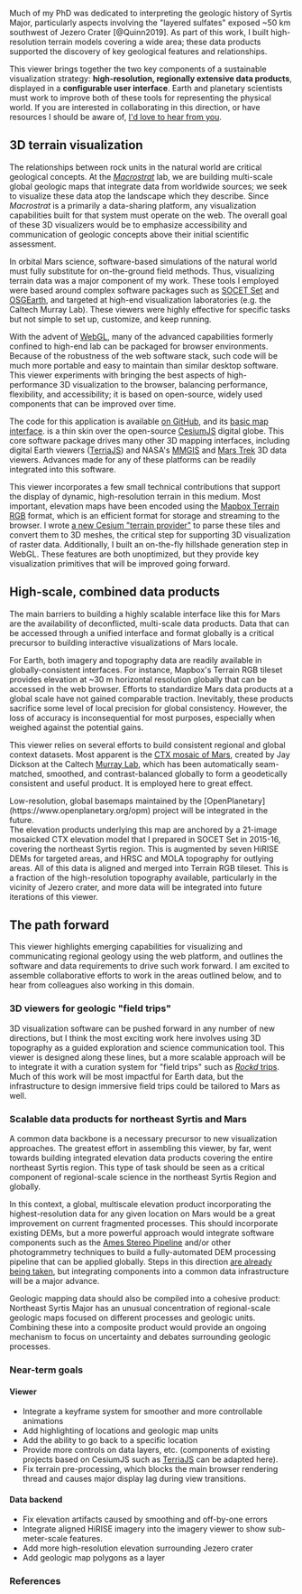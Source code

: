 <div data-location="syrtis-overview-2">

Much of my PhD was dedicated to interpreting the geologic history of Syrtis Major,
particularly aspects involving the "layered sulfates" exposed ~50 km southwest of
Jezero Crater [@Quinn2019]. As part of this work, I built high-resolution terrain models
covering a wide area; these data products supported the discovery
of key geological features and relationships.

</div>

This viewer brings together the two key components of a sustainable visualization
strategy:
**high-resolution, regionally extensive
data products**, displayed in a **configurable user interface**.
Earth and planetary scientists must work to improve
both of these tools for representing the physical world.
If you are interested in collaborating in this direction,
or have resources I should be aware of, [I'd love to hear from you](mailto:dev@davenquinn.com).

## 3D terrain visualization

The relationships between rock units
in the natural world are critical geological concepts. At the [_Macrostrat_](https://macrostrat.org) lab, we are building multi-scale global geologic maps
that integrate data from worldwide sources; we seek to visualize these
data atop the landscape which they describe.
Since _Macrostrat_ is a primarily a data-sharing platform, any visualization capabilities
built for that system must operate on the web. The overall goal of these
3D visualizers would be to emphasize accessibility and communication of geologic
concepts above their initial scientific assessment.

In orbital Mars science, software-based simulations
of the natural world must fully substitute for on-the-ground field methods.
Thus, visualizing terrain data was a major component of my work.
These tools I employed were based around complex software
packages such as [SOCET Set](https://www.geospatialexploitationproducts.com/content/socet-gxp/)
and [OSGEarth](http://osgearth.org/), and targeted at
high-end visualization laboratories (e.g. the Caltech Murray Lab).
These viewers were highly effective
for specific tasks but not simple to set up, customize, and keep running.

With the advent of [WebGL](https://developer.mozilla.org/en-US/docs/Web/API/WebGL_API),
many of the advanced capabilities formerly confined to high-end lab can
be packaged for browser
environments. Because of the robustness of the web software stack, such code will
be much more portable and easy to maintain than similar desktop software. This
viewer experiments with bringing the best aspects of high-performance 3D visualization
to the browser, balancing performance, flexibility, and
accessibility; it is based on open-source, widely used components that can be
improved over time.

The code for this application is available [on GitHub](https://github.com/davenquinn/ne-syrtis-jezero-viewer),
and its [basic map interface](https://github.com/UW-Macrostrat/cesium-viewer).
is a thin skin over the open-source [CesiumJS](https://cesium.com/cesiumjs/) digital globe.
This core software package drives many other 3D mapping interfaces, including
digital Earth viewers ([TerriaJS](https://terria.io/)) and NASA's [MMGIS](https://github.com/NASA-AMMOS/MMGIS)
and [Mars Trek](https://trek.nasa.gov/mars/) 3D data viewers.
Advances made for any of these platforms can be
readily integrated into this software.

This viewer incorporates a few small technical contributions that support the
display of dynamic, high-resolution terrain in this medium. Most important,
elevation maps have been encoded using the
[Mapbox Terrain RGB](https://blog.mapbox.com/global-elevation-data-6689f1d0ba65)
format, which is an efficient format for storage and streaming to the browser.
I wrote [a new Cesium "terrain provider"](https://github.com/davenquinn/cesium-martini)
to parse these tiles and convert them to 3D meshes, the critical step for supporting
3D visualization of raster data. Additionally, I built an on-the-fly hillshade generation
step in WebGL.
These features are both unoptimized, but they provide key visualization primitives
that will be improved going forward.

## High-scale, combined data products

The main barriers to building a highly scalable interface like this for Mars
are the availability of deconflicted, multi-scale data products. Data that can be
accessed through a unified interface and format globally is a critical precursor
to building interactive visualizations of Mars locale.

For Earth, both imagery and topography data are readily available in globally-consistent
interfaces. For instance, Mapbox's Terrain RGB tileset provides elevation at ~30 m
horizontal resolution globally that can be accessed in the web browser. Efforts to standardize Mars
data products at a global scale have
not gained comparable traction. Inevitably, these products sacrifice some level of local precision
for global consistency. However, the loss of accuracy is inconsequential for most
purposes, especially when weighed against the potential gains.

This viewer relies on several efforts to build consistent regional and global
context datasets. Most apparent is the [CTX mosaic of
Mars](http://murray-lab.caltech.edu/CTX/), created by Jay Dickson at the
Caltech [Murray Lab](http://murray-lab.caltech.edu/), which has been automatically
seam-matched, smoothed, and contrast-balanced globally to form a geodetically
consistent and useful product. It is employed here to great effect.

<div class="side-note">
Low-resolution, global basemaps maintained by the
[OpenPlanetary](https://www.openplanetary.org/opm) project will be integrated in the future.
</div>

<div data-location="viewer-guts">
The elevation products underlying this map are anchored by a 21-image mosaicked
CTX elevation model that I prepared in SOCET Set in 2015-16, covering the
northeast Syrtis region. This is augmented by seven HiRISE DEMs for targeted
areas, and HRSC and MOLA topography for outlying areas. All of this data is
aligned and merged into Terrain RGB tileset. This is a fraction of the
high-resolution topography available, particularly in the vicinity of Jezero
crater, and more data will be integrated into future iterations of this viewer.
</div>

## The path forward

This viewer highlights emerging capabilities for visualizing and communicating
regional geology using the web platform, and outlines the software and data requirements
to drive such work forward. I am excited to assemble collaborative efforts to
work in the areas outlined below, and to hear from colleagues also working in this domain.

### 3D viewers for geologic "field trips"

3D visualization software can be pushed forward in any number
of new directions, but I think the most exciting work here involves using 3D topography
as a guided exploration and science communication tool. This viewer is designed along these lines,
but a more scalable approach will be to integrate it with a curation system for
"field trips" such as [_Rockd_ trips](https://rockd.org/trip/122). Much of this work
will be most impactful for Earth data, but the infrastructure
to design immersive field trips could be tailored to Mars as well.

### Scalable data products for northeast Syrtis and Mars

A common data backbone is a necessary precursor to new visualization approaches.
The greatest effort in assembling this viewer, by far, went towards building integrated
elevation data products covering the entire northeast Syrtis region. This type of task
should be seen as a critical component of regional-scale science in the northeast
Syrtis Region and globally.

In this context, a global, multiscale elevation product incorporating the
highest-resolution data for any given location on Mars would be a great
improvement on current fragmented processes. This should incorporate existing
DEMs, but a more powerful approach would integrate software components such as
the [Ames Stereo
Pipeline](https://github.com/NeoGeographyToolkit/StereoPipeline) and/or other
photogrammetry techniques to build a fully-automated DEM processing pipeline
that can be applied globally. Steps in this direction [are already being
taken](https://www.hou.usra.edu/meetings/lpsc2018/pdf/1604.pdf), but integrating
components into a common data infrastructure will be a major advance.

Geologic mapping data should also be compiled into a cohesive product:
Northeast Syrtis Major has an unusual concentration of
regional-scale geologic maps focused on different processes and geologic units.
Combining these into a composite product would provide an ongoing mechanism to
focus on uncertainty and debates surrounding geologic processes.

### Near-term goals

#### Viewer

- Integrate a keyframe system for smoother and more controllable
  animations
- Add highlighting of locations and geologic map units
- Add the ability to go back to a specific location
- Provide more controls on data layers, etc. (components of existing projects
  based on CesiumJS such as [TerriaJS](https://terria.io/) can be adapted here).
- Fix terrain pre-processing, which blocks the main browser rendering thread
  and causes major display lag during view transitions.

#### Data backend

- Fix elevation artifacts caused by smoothing and off-by-one errors
- Integrate aligned HiRISE imagery into the imagery viewer to show sub-meter-scale features.
- Add more high-resolution elevation surrounding Jezero crater
- Add geologic map polygons as a layer

### References
